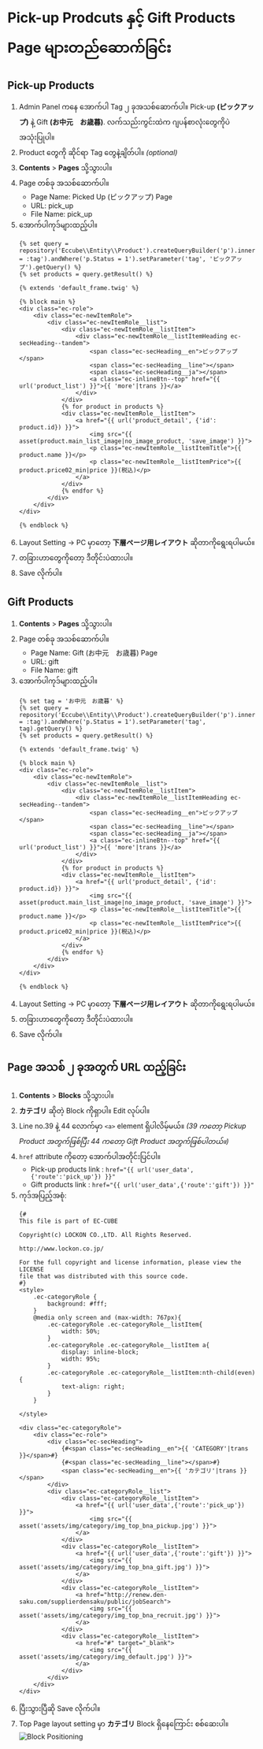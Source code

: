 # Pick-up Prodcuts နှင့် Gift Products Page များတည်ဆောက်ခြင်း
## Pick-up Products
1. Admin Panel ကနေ အောက်ပါ Tag ၂ ခုအသစ်ဆောက်ပါ။ Pick-up **(ピックアップ)** နဲ့ Gift **(お中元　お歳暮)**.
 လက်သည်းကွင်းထဲက ဂျပန်စာလုံးတွေကိုပဲ အသုံးပြုပါ။
2. Product တွေကို ဆိုင်ရာ Tag တွေနဲ့ချိတ်ပါ။ *(optional)*
3. **Contents** > **Pages** သို့သွားပါ။
4. Page တစ်ခု အသစ်ဆောက်ပါ။
    - Page Name: Picked Up (ピックアップ) Page
    - URL: pick_up
    - File Name: pick_up
5. အောက်ပါကုဒ်များထည့်ပါ။
	```Twig
	{% set query = repository('Eccube\\Entity\\Product').createQueryBuilder('p').innerJoin('p.ProductTag','pt').innerJoin('pt.Tag','t').where('t.name = :tag').andWhere('p.Status = 1').setParameter('tag', 'ピックアップ').getQuery() %}
	{% set products = query.getResult() %}

	{% extends 'default_frame.twig' %}

	{% block main %}
	<div class="ec-role">
		<div class="ec-newItemRole">
			<div class="ec-newItemRole__list">
				<div class="ec-newItemRole__listItem">
					<div class="ec-newItemRole__listItemHeading ec-secHeading--tandem">
						<span class="ec-secHeading__en">ピックアップ</span>
						<span class="ec-secHeading__line"></span>
						<span class="ec-secHeading__ja"></span>
						<a class="ec-inlineBtn--top" href="{{ url('product_list') }}">{{ 'more'|trans }}</a>
					</div>
				</div>
				{% for product in products %}
				<div class="ec-newItemRole__listItem">
					<a href="{{ url('product_detail', {'id': product.id}) }}">
						<img src="{{ asset(product.main_list_image|no_image_product, 'save_image') }}">
						<p class="ec-newItemRole__listItemTitle">{{ product.name }}</p>
						<p class="ec-newItemRole__listItemPrice">{{ product.price02_min|price }}(税込)</p>
					</a>
				</div>
				{% endfor %}
			</div>
		</div>
	</div>

	{% endblock %}
	```
6. Layout Setting -> PC မှာတော့ **下層ページ用レイアウト** ဆိုတာကိုရွေးရပါမယ်။
7. တခြားဟာတွေကိုတော့ ဒီတိုင်းပဲထားပါ။
8. Save လိုက်ပါ။

## Gift Products
1. **Contents** > **Pages** သို့သွားပါ။
2. Page တစ်ခု အသစ်ဆောက်ပါ။
    - Page Name: Gift (お中元　お歳暮) Page
	- URL: gift
	- File Name: gift
3. အောက်ပါကုဒ်များထည့်ပါ။
	```Twig
	{% set tag = 'お中元　お歳暮' %}
	{% set query = repository('Eccube\\Entity\\Product').createQueryBuilder('p').innerJoin('p.ProductTag','pt').innerJoin('pt.Tag','t').where('t.name = :tag').andWhere('p.Status = 1').setParameter('tag', tag).getQuery() %}
	{% set products = query.getResult() %}

	{% extends 'default_frame.twig' %}

	{% block main %}
	<div class="ec-role">
		<div class="ec-newItemRole">
			<div class="ec-newItemRole__list">
				<div class="ec-newItemRole__listItem">
					<div class="ec-newItemRole__listItemHeading ec-secHeading--tandem">
						<span class="ec-secHeading__en">ピックアップ</span>
						<span class="ec-secHeading__line"></span>
						<span class="ec-secHeading__ja"></span>
						<a class="ec-inlineBtn--top" href="{{ url('product_list') }}">{{ 'more'|trans }}</a>
					</div>
				</div>
				{% for product in products %}
				<div class="ec-newItemRole__listItem">
					<a href="{{ url('product_detail', {'id': product.id}) }}">
						<img src="{{ asset(product.main_list_image|no_image_product, 'save_image') }}">
						<p class="ec-newItemRole__listItemTitle">{{ product.name }}</p>
						<p class="ec-newItemRole__listItemPrice">{{ product.price02_min|price }}(税込)</p>
					</a>
				</div>
				{% endfor %}
			</div>
		</div>
	</div>

	{% endblock %}
	```
4. Layout Setting -> PC မှာတော့ **下層ページ用レイアウト** ဆိုတာကိုရွေးရပါမယ်။
5. တခြားဟာတွေကိုတော့ ဒီတိုင်းပဲထားပါ။
6. Save လိုက်ပါ။

## Page အသစ် ၂ ခုအတွက် URL ထည့်ခြင်း
1. **Contents** > **Blocks** သို့သွားပါ။
2. **カテゴリ** ဆိုတဲ့ Block ကိုရှာပါ။ Edit လုပ်ပါ။
3. Line no.39 နဲ့ 44 လောက်မှာ `<a>` element ရှိပါလိမ့်မယ်။ *(39 ကတော့ Pickup Product အတွက်ဖြစ်ပြီး 44 ကတော့ Gift Product အတွက်ဖြစ်ပါတယ်။)*
4. `href` attribute ကိုတော့ အောက်ပါအတိုင်းပြင်ပါ။
    - Pick-up products link : `href="{{ url('user_data',{'route':'pick_up'}) }}"`
    - Gift products link : `href="{{ url('user_data',{'route':'gift'}) }}"`
5. ကုဒ်အပြည့်အစုံ:
	```Twig
	{#
	This file is part of EC-CUBE

	Copyright(c) LOCKON CO.,LTD. All Rights Reserved.

	http://www.lockon.co.jp/

	For the full copyright and license information, please view the LICENSE
	file that was distributed with this source code.
	#}
	<style>
		.ec-categoryRole {
			background: #fff;
		}
		@media only screen and (max-width: 767px){
			.ec-categoryRole .ec-categoryRole__listItem{
				width: 50%;
			}
			.ec-categoryRole .ec-categoryRole__listItem a{
				display: inline-block;
				width: 95%;
			}
			.ec-categoryRole .ec-categoryRole__listItem:nth-child(even){
				text-align: right;
			}
		}
		
	</style>

	<div class="ec-categoryRole">
		<div class="ec-role">
			<div class="ec-secHeading">
				{#<span class="ec-secHeading__en">{{ 'CATEGORY'|trans }}</span>#}
				{#<span class="ec-secHeading__line"></span>#}
				<span class="ec-secHeading__en">{{ 'カテゴリ'|trans }}</span>
			</div>
			<div class="ec-categoryRole__list">
				<div class="ec-categoryRole__listItem">
					<a href="{{ url('user_data',{'route':'pick_up'}) }}">
						<img src="{{ asset('assets/img/category/img_top_bna_pickup.jpg') }}">
					</a>
				</div>
				<div class="ec-categoryRole__listItem">
					<a href="{{ url('user_data',{'route':'gift'}) }}">
						<img src="{{ asset('assets/img/category/img_top_bna_gift.jpg') }}">
					</a>
				</div>
				<div class="ec-categoryRole__listItem">
					<a href="http://renew.den-saku.com/supplierdensaku/public/jobSearch">
						<img src="{{ asset('assets/img/category/img_top_bna_recruit.jpg') }}">
					</a>
				</div>
				<div class="ec-categoryRole__listItem">
					<a href="#" target="_blank">
						<img src="{{ asset('assets/img/category/img_default.jpg') }}">
					</a>
				</div>
			</div>
		</div>
	</div>
	```
6. ပြီးသွားပြီဆို Save လိုက်ပါ။
7. Top Page layout setting မှာ **カテゴリ** Block ရှိနေကြောင်း စစ်ဆေးပါ။<br>
	![Block Positioning](images/seasonal-item-block-position.PNG)